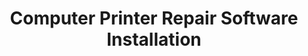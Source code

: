 ---
title: "Computer Printer Repair Software Installation"
url: /karachi/computer-printer-repair-software-installation/
shop: computer
---